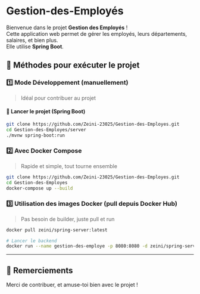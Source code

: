 # Gestion-des-Employés

Bienvenue dans le projet **Gestion des Employés** !  
Cette application web permet de gérer les employés, leurs départements, salaires, et bien plus.  
Elle utilise **Spring Boot**.

## 🚀 Méthodes pour exécuter le projet

### 1️⃣ Mode Développement (manuellement)
> Idéal pour contribuer au projet

#### 🔁 Lancer le projet (Spring Boot)
```bash
git clone https://github.com/Zeini-23025/Gestion-des-Employes.git
cd Gestion-des-Employes/server
./mvnw spring-boot:run
```

### 2️⃣ Avec Docker Compose
> Rapide et simple, tout tourne ensemble

```bash
git clone https://github.com/Zeini-23025/Gestion-des-Employes.git
cd Gestion-des-Employes
docker-compose up --build
```

### 3️⃣ Utilisation des images Docker (pull depuis Docker Hub)
> Pas besoin de builder, juste pull et run

```bash
docker pull zeini/spring-server:latest

# Lancer le backend
docker run --name gestion-des-employe -p 8080:8080 -d zeini/spring-server:latest
```

---

## 💬 Remerciements

Merci de contribuer, et amuse-toi bien avec le projet !
